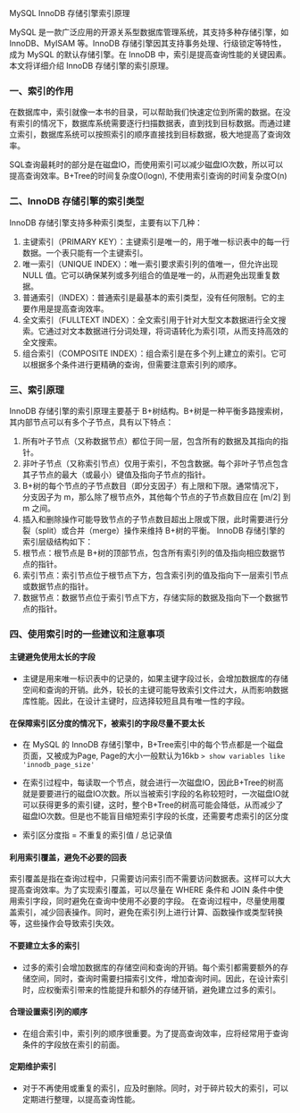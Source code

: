 MySQL InnoDB 存储引擎索引原理

MySQL 是一款广泛应用的开源关系型数据库管理系统，其支持多种存储引擎，如 InnoDB、MyISAM 等。InnoDB 存储引擎因其支持事务处理、行级锁定等特性，成为 MySQL 的默认存储引擎。在 InnoDB 中，索引是提高查询性能的关键因素。本文将详细介绍 InnoDB 存储引擎的索引原理。
### 一、索引的作用
在数据库中，索引就像一本书的目录，可以帮助我们快速定位到所需的数据。在没有索引的情况下，数据库系统需要逐行扫描数据表，直到找到目标数据。而通过建立索引，数据库系统可以按照索引的顺序直接找到目标数据，极大地提高了查询效率。

SQL查询最耗时的部分是在磁盘IO，而使用索引可以减少磁盘IO次数，所以可以提高查询效率。B+Tree的时间复杂度O(logn), 不使用索引查询的时间复杂度O(n)

### 二、InnoDB 存储引擎的索引类型
InnoDB 存储引擎支持多种索引类型，主要有以下几种：
1. 主键索引（PRIMARY KEY）：主键索引是唯一的，用于唯一标识表中的每一行数据。一个表只能有一个主键索引。
2. 唯一索引（UNIQUE INDEX）：唯一索引要求索引列的值唯一，但允许出现 NULL 值。它可以确保某列或多列组合的值是唯一的，从而避免出现重复数据。
3. 普通索引（INDEX）：普通索引是最基本的索引类型，没有任何限制。它的主要作用是提高查询效率。
4. 全文索引（FULLTEXT INDEX）：全文索引用于针对大型文本数据进行全文搜索。它通过对文本数据进行分词处理，将词语转化为索引项，从而支持高效的全文搜索。
5. 组合索引（COMPOSITE INDEX）：组合索引是在多个列上建立的索引。它可以根据多个条件进行更精确的查询，但需要注意索引列的顺序。
### 三、索引原理
InnoDB 存储引擎的索引原理主要基于 B+树结构。B+树是一种平衡多路搜索树，其内部节点可以有多个子节点，具有以下特点：
1. 所有叶子节点（又称数据节点）都位于同一层，包含所有的数据及其指向的指针。
2. 非叶子节点（又称索引节点）仅用于索引，不包含数据。每个非叶子节点包含其子节点的最大（或最小）键值及指向子节点的指针。
3. B+树的每个节点的子节点数目（即分支因子）有上限和下限。通常情况下，分支因子为 m，那么除了根节点外，其他每个节点的子节点数目应在 [m/2] 到 m 之间。
4. 插入和删除操作可能导致节点的子节点数目超出上限或下限，此时需要进行分裂（split）或合并（merge）操作来维持 B+树的平衡。
InnoDB 存储引擎的索引层级结构如下：
1. 根节点：根节点是 B+树的顶部节点，包含所有索引列的值及指向相应数据节点的指针。
2. 索引节点：索引节点位于根节点下方，包含索引列的值及指向下一层索引节点或数据节点的指针。
3. 数据节点：数据节点位于索引节点下方，存储实际的数据及指向下一个数据节点的指针。

### 四、使用索引时的一些建议和注意事项
#### 主键避免使用太长的字段
- 主键是用来唯一标识表中的记录的，如果主键字段过长，会增加数据库的存储空间和查询的开销。此外，较长的主键可能导致索引文件过大，从而影响数据库性能。因此，在设计主键时，应选择较短且具有唯一性的字段。

#### 在保障索引区分度的情况下，被索引的字段尽量不要太长
- 在 MySQL 的 InnoDB 存储引擎中，B+Tree索引中的每个节点都是一个磁盘页面，又被成为Page, Page的大小一般默认为16kb `> show variables like 'innodb_page_size'`

- 在索引过程中，每读取一个节点，就会进行一次磁盘IO，因此B+Tree的树高就是要要进行的磁盘IO次数。所以当被索引字段的名称较短时，一次磁盘IO就可以获得更多的索引键，这时，整个B+Tree的树高可能会降低，从而减少了磁盘IO次数。但是也不能盲目缩短索引字段的长度，还需要考虑索引的区分度

- 索引区分度指 = 不重复的索引值 / 总记录值

#### 利用索引覆盖，避免不必要的回表
索引覆盖是指在查询过程中，只需要访问索引而不需要访问数据表。这样可以大大提高查询效率。为了实现索引覆盖，可以尽量在 WHERE 条件和 JOIN 条件中使用索引字段，同时避免在查询中使用不必要的字段。
在查询过程中，尽量使用覆盖索引，减少回表操作。同时，避免在索引列上进行计算、函数操作或类型转换等，这些操作会导致索引失效。

#### 不要建立太多的索引
- 过多的索引会增加数据库的存储空间和查询的开销。每个索引都需要额外的存储空间，同时，查询时需要扫描索引文件，增加查询时间。因此，在设计索引时，应权衡索引带来的性能提升和额外的存储开销，避免建立过多的索引。

#### 合理设置索引列的顺序
- 在组合索引中，索引列的顺序很重要。为了提高查询效率，应将经常用于查询条件的字段放在索引的前面。

#### 定期维护索引
- 对于不再使用或重复的索引，应及时删除。同时，对于碎片较大的索引，可以定期进行整理，以提高查询性能。